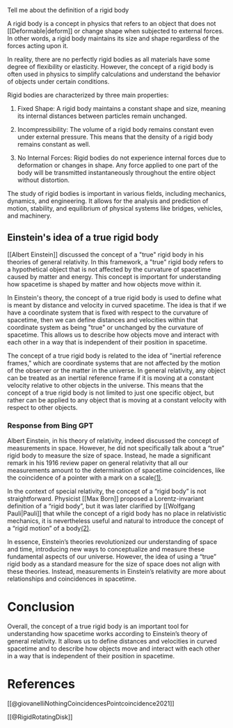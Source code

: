 Tell me about the definition of a rigid body

A rigid body is a concept in physics that refers to an object that does not [[Deformable|deform]] or change shape when subjected to external forces. In other words, a rigid body maintains its size and shape regardless of the forces acting upon it.

In reality, there are no perfectly rigid bodies as all materials have some degree of flexibility or elasticity. However, the concept of a rigid body is often used in physics to simplify calculations and understand the behavior of objects under certain conditions.

Rigid bodies are characterized by three main properties:

1. Fixed Shape: A rigid body maintains a constant shape and size, meaning its internal distances between particles remain unchanged.

2. Incompressibility: The volume of a rigid body remains constant even under external pressure. This means that the density of a rigid body remains constant as well.

3. No Internal Forces: Rigid bodies do not experience internal forces due to deformation or changes in shape. Any force applied to one part of the body will be transmitted instantaneously throughout the entire object without distortion.

The study of rigid bodies is important in various fields, including mechanics, dynamics, and engineering. It allows for the analysis and prediction of motion, stability, and equilibrium of physical systems like bridges, vehicles, and machinery.

## Einstein's idea of a true rigid body
[[Albert Einstein]] discussed the concept of a "true" rigid body in his theories of general relativity. In this framework, a "true" rigid body refers to a hypothetical object that is not affected by the curvature of spacetime caused by matter and energy. This concept is important for understanding how spacetime is shaped by matter and how objects move within it.  
  
In Einstein's theory, the concept of a true rigid body is used to define what is meant by distance and velocity in curved spacetime. The idea is that if we have a coordinate system that is fixed with respect to the curvature of spacetime, then we can define distances and velocities within that coordinate system as being "true" or unchanged by the curvature of spacetime. This allows us to describe how objects move and interact with each other in a way that is independent of their position in spacetime.  
  
The concept of a true rigid body is related to the idea of "inertial reference frames," which are coordinate systems that are not affected by the motion of the observer or the matter in the universe. In general relativity, any object can be treated as an inertial reference frame if it is moving at a constant velocity relative to other objects in the universe. This means that the concept of a true rigid body is not limited to just one specific object, but rather can be applied to any object that is moving at a constant velocity with respect to other objects.  

### Response from Bing GPT
Albert Einstein, in his theory of relativity, indeed discussed the concept of measurements in space. However, he did not specifically talk about a “true” rigid body to measure the size of space. Instead, he made a significant remark in his 1916 review paper on general relativity that all our measurements amount to the determination of spacetime coincidences, like the coincidence of a pointer with a mark on a scale[(1)](@giovanelliNothingCoincidencesPointcoincidence2021).

In the context of special relativity, the concept of a “rigid body” is not straightforward. Physicist [[Max Born]] proposed a Lorentz-invariant definition of a “rigid body”, but it was later clarified by [[Wolfgang Pauli|Pauli]] that while the concept of a rigid body has no place in relativistic mechanics, it is nevertheless useful and natural to introduce the concept of a “rigid motion” of a body[(2)](@RigidRotatingDisk).

In essence, Einstein’s theories revolutionized our understanding of space and time, introducing new ways to conceptualize and measure these fundamental aspects of our universe. However, the idea of using a “true” rigid body as a standard measure for the size of space does not align with these theories. Instead, measurements in Einstein’s relativity are more about relationships and coincidences in spacetime.

# Conclusion
Overall, the concept of a true rigid body is an important tool for understanding how spacetime works according to Einstein’s theory of general relativity. It allows us to define distances and velocities in curved spacetime and to describe how objects move and interact with each other in a way that is independent of their position in spacetime.

# References

[[@giovanelliNothingCoincidencesPointcoincidence2021]]

[[@RigidRotatingDisk]]